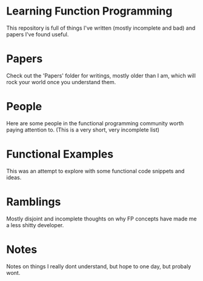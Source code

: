 # Learning Function Programming

This repository is full of things I've written (mostly incomplete and bad) and papers I've found useful.

# Papers

Check out the 'Papers' folder for writings, mostly older than I am, which will rock your world once you understand them.

# People 

Here are some people in the functional programming community worth paying attention to. (This is a very short, very incomplete list)

# Functional Examples

This was an attempt to explore with some functional code snippets and ideas.

# Ramblings

Mostly disjoint and incomplete thoughts on why FP concepts have made me a less shitty developer. 

# Notes

Notes on things I really dont understand, but hope to one day, but probaly wont.
